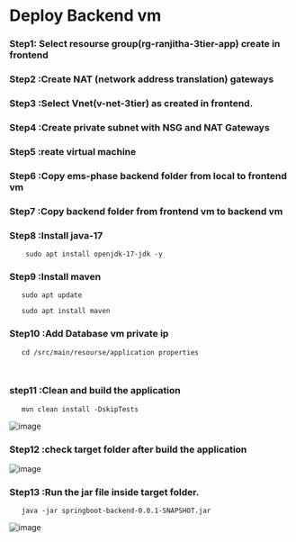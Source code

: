 
# Deploy Backend vm

### Step1: Select resourse group(rg-ranjitha-3tier-app) create in frontend

### Step2 :Create NAT (network address translation) gateways

### Step3 :Select Vnet(v-net-3tier) as created in frontend.

### Step4 :Create private subnet with NSG and NAT Gateways

### Step5 :reate virtual machine

### Step6 :Copy ems-phase backend folder from local to frontend vm

### Step7 :Copy backend folder from frontend vm to backend vm

### Step8 :Install java-17
```
    sudo apt install openjdk-17-jdk -y
```
### Step9 :Install maven
```
   sudo apt update

   sudo apt install maven
```
### Step10 :Add Database vm private ip
```
   cd /src/main/resourse/application properties



```   
### step11 :Clean and build the application
```
   mvn clean install -DskipTests
```
![image](https://github.com/user-attachments/assets/201f516f-5cf7-4011-a41f-d1e30f0a3e16)


### Step12 :check target folder after build the application
![image](https://github.com/user-attachments/assets/ff06ce27-2ae6-44d7-8f61-d3ad1cef4ecd)


### Step13 :Run the jar file inside target folder.
```
   java -jar springboot-backend-0.0.1-SNAPSHOT.jar
```
![image](https://github.com/user-attachments/assets/fb4bdebd-d207-459d-b804-0421abc8b97c)


